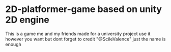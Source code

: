 # 2D-platformer-game based on unity 2D engine
This is a game me and my friends made for a university project
use it however you want but dont forget to credit 
"@ScileValence" just the name is enough
